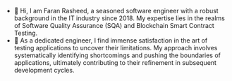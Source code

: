- 👋 Hi, I am Faran Rasheed, a seasoned software engineer with a robust background in the IT industry since 2018. My expertise lies in the realms of Software Quality Assurance (SQA) and Blockchain Smart Contract Testing.
- 👀 As a dedicated engineer, I find immense satisfaction in the art of testing applications to uncover their limitations. My approach involves systematically identifying shortcomings and pushing the boundaries of applications, ultimately contributing to their refinement in subsequent development cycles.
<!---
FaranCinnova/FaranCinnova is a ✨ special ✨ repository because its `README.md` (this file) appears on your GitHub profile.
You can click the Preview link to take a look at your changes.
--->
